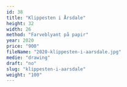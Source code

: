 ```yaml
---
id: 38
title: "Klippesten i Årsdale"
height: 32
width: 26
method: "Farveblyant på papir"
year: 2020
price: "900"
fileName: "2020-klippesten-i-aarsdale.jpg"
medie: "drawing"
draft: "no"
slug: "klippesten-i-aarsdale"
weight: "100"
---
```

